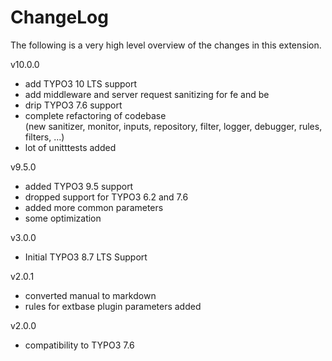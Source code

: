 ChangeLog
=========

The following is a very high level overview of the changes in this extension.

v10.0.0
 *  add TYPO3 10 LTS support
 *  add middleware and server request sanitizing for fe and be
 *  drip TYPO3 7.6 support
 *  complete refactoring of codebase  
    (new sanitizer, monitor, inputs, repository, filter, logger, debugger, rules, filters, ...)
 *  lot of unitttests added

v9.5.0
 *  added TYPO3 9.5 support
 *  dropped support for TYPO3 6.2 and 7.6
 *  added more common parameters
 *  some optimization

v3.0.0
 *  Initial TYPO3 8.7 LTS Support

v2.0.1
 *  converted manual to markdown
 *  rules for extbase plugin parameters added

v2.0.0
 *  compatibility to TYPO3 7.6


